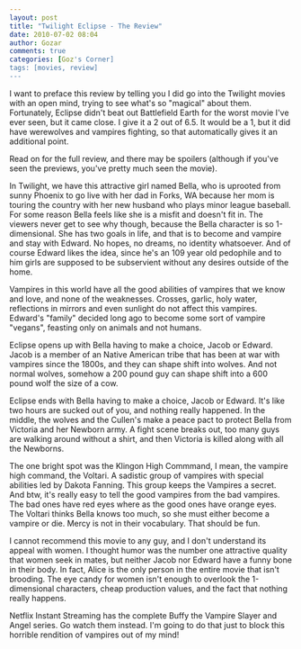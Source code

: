 ```yaml
---
layout: post
title: "Twilight Eclipse - The Review"
date: 2010-07-02 08:04
author: Gozar
comments: true
categories: [Goz's Corner]
tags: [movies, review]
---
```

I want to preface this review by telling you I did go into the Twilight movies with an open mind, trying to see what's so "magical" about them. Fortunately, Eclipse didn't beat out Battlefield Earth for the worst movie I've ever seen, but it came close. I give it a 2 out of 6.5. It would be a 1, but it did have werewolves and vampires fighting, so that automatically gives it an additional point.

Read on for the full review, and there may be spoilers (although if you've seen the previews, you've pretty much seen the movie).
<!--more-->
In Twilight, we have this attractive girl named Bella, who is uprooted from sunny Phoenix to go live with her dad in Forks, WA because her mom is touring the country with her new husband who plays minor league baseball. For some reason Bella feels like she is a misfit and doesn't fit in. The viewers never get to see why though, because the Bella character is so 1-dimensional. She has two goals in life, and that is to become and vampire and stay with Edward. No hopes, no dreams, no identity whatsoever. And of course Edward likes the idea, since he's an 109 year old pedophile and to him girls are supposed to be subservient without any desires outside of the home.

Vampires in this world have all the good abilities of vampires that we know and love, and none of the weaknesses. Crosses, garlic, holy water, reflections in mirrors and even sunlight do not affect this vampires. Edward's "family" decided long ago to become some sort of vampire "vegans", feasting only on animals and not humans.

Eclipse opens up with Bella having to make a choice, Jacob or Edward. Jacob is a member of an Native American tribe that has been at war with vampires since the 1800s, and they can shape shift into wolves. And not normal wolves, somehow a 200 pound guy can shape shift into a 600 pound wolf the size of a cow.

Eclipse ends with Bella having to make a choice, Jacob or Edward. It's like two hours are sucked out of you, and nothing really happened. In the middle, the wolves and the Cullen's make a peace pact to protect Bella from Victoria and her Newborn army. A fight scene breaks out, too many guys are walking around without a shirt, and then Victoria is killed along with all the Newborns.

The one bright spot was the Klingon High Commmand, I mean, the vampire high command, the Voltari. A sadistic group of vampires with special abilities led by Dakota Fanning. This group keeps the Vampires a secret. And btw, it's really easy to tell the good vampires from the bad vampires. The bad ones have red eyes where as the good ones have orange eyes. The Voltari thinks Bella knows too much, so she must either become a vampire or die. Mercy is not in their vocabulary. That should be fun.

I cannot recommend this movie to any guy, and I don't understand its appeal with women. I thought humor was the number one attractive quality that women seek in mates, but neither Jacob nor Edward have a funny bone in their body. In fact, Alice is the only person in the entire movie that isn't brooding. The eye candy for women isn't enough to overlook the 1-dimensional characters, cheap production values, and the fact that nothing really happens.

Netflix Instant Streaming has the complete Buffy the Vampire Slayer and Angel series. Go watch them instead. I'm going to do that just to block this horrible rendition of vampires out of my mind!
